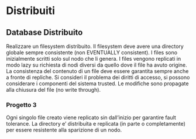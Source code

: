 # Distribuiti

## Database Distribuito
Realizzare un filesystem distribuito. Il filesystem deve avere una directory globale sempre consistente (non EVENTUALLY consistent).
I files sono inizialmente scritti solo sul nodo che li genera. I files vengono replicati in modo lazy su richiesta di nodi diversi da quello dove il file ha avuto origine.
La consistenza del contenuto di un file deve essere garantita sempre anche a fronte di repliche.
Si consideri il problema dei diritti di accesso, si possono considerare i componenti del sistema trusted.
Le modifiche sono propagate alla chiusura del file (no write through).

### Progetto 3
Ogni singolo file creato viene replicato sin dall’inizio per garantire fault tolerance. La directory e’ distribuita e replicata (in parte o completamente) per essere resistente alla sparizione di un nodo.
